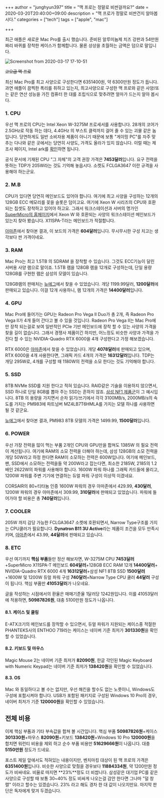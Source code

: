 +++
author = "junghyun397"
title = "맥 프로는 정말로 비싼걸까요?"
date = 2020-03-20T20:40:00+09:00
description = "맥 프로가 정말로 비싼건지 알아봅시다."
categories = ["tech"]
tags = ["apple", "mac"]

+++

 최근 애플은 새로운 Mac Pro를 출시 했습니다. 준비된 알루미늄제 치즈 강판과 54만원짜리 바퀴를 장착한 케이스가 함께합니다. 물론 상상을 초월하는 금액은 덤으로 말입니다. 

![Screenshot from 2020-03-17 17-10-51](https://user-images.githubusercontent.com/32453112/77160212-41612b00-6aea-11ea-9d0b-83af592327ae.png)

~~고오급 맥 프로~~

 최신 Mac Pro를 최고 사양으로 구성한다면 6351400원, 약 6300만원 정도가 듭니다. 과연 애플이 끔찍한 폭리를 취하고 있는지, 최고사양으로 구성한 맥 프로와 같은 사양/또는 같은 연산 성능을 가진 컴퓨터 한 대를 조립식으로 맞추려면 얼마가 드는지 알아 봅시다.

### 1. CPU

 우선 맥 프로의 CPU는 Intel Xeon W-3275M 프로세서를 사용합니다. 28개의 코어가 2.5GHz로 작동 하는 데다, 4.4GHz 의 부스트 클럭까지 걸어 줄 수 있는 괴물 같은 놈입니다. 당연하게도 일반 소비자용 제품이 아니기 때문에 보통 "게이밍 PC"를 자주 맞추는 다나와 같은 곳에서는 당연히 사양도, 가격도 올라가 있지 않습니다. 이럴 때는 제조사 페이지, Intel ark를 [확인](https://ark.intel.com/content/www/kr/ko/ark/products/193754/intel-xeon-w-3275m-processor-38-5m-cache-2-50-ghz.html)하면 됩니다.

공식 문서에 기재된 CPU "그 자체"의 고객 권장 가격은 **7453달러**입니다. 요구 전력을 뜻하는 TDP가 205W라는 것도 기억해 놓읍시다. 소켓도 FCLGA3647 이란 규격을 사용해야 하는군요.

### 2. M.B

 CPU가 있다면 당연히 메인보드도 있어야 합니다. 여기에 최고 사양을 구성하는 12개의 128GB ECC 메모리를 꽂을 슬롯은 덤이고요. 여기에 Xeon W 시리즈의 CPU와 호환 되는 칩셋도 장착하고 있어야 하고요. 그래서 워크스테이션과 서버의 명가인 [SuperMicro의 홈페이지](https://www.supermicro.com/en/products/motherboard/X11SPA-T)에서 Xeon W 와 호환되는 사양의 워크스테이션 메인보드가 있는지 찾아 봤습니다. X11SPA-T라는 메인보드가 적절합니다.

[아마존](https://www.amazon.com/Supermicro-MBD-X11SPA-T-O-SuperMicro-X11SPA-T-Motherboard/dp/B07TBHYPD8)에서 찾아본 결과, 이 보드의 가격은 **604달러**입니다. 무시무시한 구성 치고는 생각보다 싼 가격이네요.

### 3. RAM

 Mac Pro는 최고 1.5TB 의 SDRAM 을 장착할 수 있습니다. 그것도 ECC기능이 달린 서버용 사양 램으로 말이죠.  1.5TB 램을 128GB 램을 12개로 구성하는데, 단일 용량 128GB를 구현한 램은 삼성의 모델이 있습니다.

 128GB램의 판매처는 [뉴에그](https://www.newegg.com/samsung-128gb-288-pin-ddr4-sdram/p/0RN-001H-001E9)에서 찾을 수 있었습니다. 개당 1199.99달러, **1200달러**에 판매되고 있습니다. 이걸 12개 사용하니, 램 12개의 가격은 **14400달러**입니다.

### 4. GPU

 Mac Pro에 들어가는 GPU는 Radeon Pro Vega II Duo가 총 2개, 즉 Radeon Pro Vega II가 4개 들어 간다고 볼 수 있을 것입니다. Radeon Pro Vega II는 Mac Pro에만 장착 되는걸로 보여 일반적인 PCIe 기반 메인보드에 장착 할 수 있는 사양의 가격을 찾을 길이 없습니다. 그래서 경쟁사 제품이긴 하지만, 어느정도 비슷한 사양과 가격을 가진다 할 수 있는 NVIDIA-Quadro RTX 6000을 4개 구성한다고 가정 해보겠습니다.

RTX 6000은 [아마존](https://www.amazon.com/PNY-VCQRTX6000-PB-Quadro-6000-Graphic/dp/B07HY86LMV)에서 찾을 수 있었습니다. 개당 **4078달러**에 판매되고 있으며, RTX 6000을 4개 사용한다면, 그래픽 카드 4개의 가격은 **16312달러**입니다. TDP는 개당 295W로, 4개를 구성할 때 1180W의 전력을 소모 한다는 것도 기억해야 합니다.

### 5. SSD

 8TB NVMe SSD를 지원 한다고 적혀 있습니다. RAID같은 기술을 이용하지 않으면서, SSD 하나로 단일 8GB를 뽑아 주는 SSD는 흔하지 않죠. [삼성 NF1 제품군](https://www.samsung.com/semiconductor/ssd/nf1-ssd/)이 그 예시입니다. 8TB 의 용량을 가지면서 순차 읽기/쓰기에서 각각 3100MB/s, 2000MB/s의 속도를 가지는 PM983에 파트넘버 MZ4LB7T6HMLA를 가지는 모델 하나를 사용하면 될 것 같군요.

[뉴에그](https://www.newegg.com/p/2U3-0005-00052)에서 찾아본 결과, PM983 8TB 모델의 가격은 1499.99, **1500달러**입니다.

### 6. POWER

 우선 가장 전력을 많이 먹는 부품 2개인 CPU와 GPU만을 합쳐도 1385W 의 필요 전력이 계산됩니다. 여기에 RAM의 소모 전력을 더해야 하는데, 삼성 128GB의 소모 전력을 개당 50W라고 하정 한다면 RAM이 소모하는 전력은 600W입니다. 여기에 메인보드, 팬, SSD에서 소모하는 전력을들 약 200W라고 잡는다면, 최소한 2185W, 2185의 1.2배인 2622W의 파워를 사용해야 합니다. 1600W 파워 하나를 그래픽 카드들에 물리고, 1200W 파워를 주변 기기에 연결하는 듀얼 파워 구성이 이상적 이겠네요. 

CORSAIR의 80+티타늄 인증 1600W 파워의 경우 아마존에서 429.99, **430달러**, 1200W 파워의 경우 아마존에서 309.99, **310달러**에 판매되고 있었습니다. 파워에 들어가야 할 비용은 총 **740달러**입니다.

### 7. COOLER

 205W 까지 감당 가능한 FCLGA3647 소켓에 호환되면서, Narrow Type구조를 가지는 CPU쿨러가 필요합니다. **Dynatron B11 3U Active**라는 제품이 조건을 모두 만족시키며, [아마존](https://www.amazon.com/Dynatron-B11-Active-Narrow-FCLGA3647/dp/B07544W1LG)에서 43.99, **44달러**에 판매되고 있습니다.

### 8. ETC

 우선 여기까지 **핵심 부품**들만 정산 해보자면, W-3275M CPU **7453달러**+SuperMicro X11SPA-T 메인보드 **604달러**+128GB ECC RAM 12개 **14400달러**+ NVIDIA-Quadro RTX 6000 4개 **16312달러**+삼성 NF1 8TB SSD **1500달러**+1600W 및 1200W 듀얼 파워 구성 **740달러**+Narrow Type CPU 쿨러 **44달러** 구성이 됩니다. 핵심 부품만 **41053달러**가 나오네요. 

글을 작성하는 시점에서의 환율은 매매기준율 1달러당 1242원입니다. 이를 41053달러에 적용하면, **50987826원**, 대충 5100만원 정도가 나옵니다. 

#### 8.1. 케이스 및 쿨링

 E-ATX크기의 메인보드를 장착할 수 있으면서, 듀얼 파워가 지원되는 케이스중 적절한 PHANTEKS사의 ENTHOO 719라는 케이스는 네이버 기준 최저가 **301330원**을 확인할 수 있었습니다.

#### 8.2. 키보드 및 마우스

 Magic Mouse 2는 네이버 기준 최저가 **82090원**, 한글 각인된 Magic Keyboard with Numeric Keypad는 네이버 기준 최저가 **138420원**을 확인할 수 있었습니다.

#### 8.3. OS

 Mac 와 동일하다고 볼 수는 없지만, 우선 해킨을 할수도 없는 노릇이니, Windows도 구성에 포함시켜야 합니다. USB가 포함된 패키지로 구성된 Windows 10 Pro의 경우, 네이버 최저가 기준 **120000원**을 확인할 수 있었습니다.

## 전체 비용

 이제 핵심 부품과 기타 부속값을 합쳐 볼 시간입니다. 핵심 부품 **50987826원**+케이스 **301330원**+마우스 **82090원**+키보드 **138420원**+Windows 10 Pro **120000원**을 합치면 워런티 비용을 제외 하고 순수 부품 비용만 **51629666원**이 나옵니다. 대충 **5150만원** 정도가 드네요. 

 포스트 제일 앞에서도 적혀있는 내용이지만, 벤치마킹 대상이 된 맥 프로의 가격은 **6351400원**입니다. 비슷한 사양으로 맞췄을 경우보다 **11884334원**, 약 1200만원 정도가 비싸네요. 비율로 따지면 **23%**정도 더 비쌉니다. 삼성같은 대기업 PC를 같은 사양으로 구성할 때 보통 30~40% 정도 비싸게 나오는걸 감안 한다면 그나마 "덜 창렬" 이라고 할수는 있겠습니다. 23% 라고 해도 경차 한 대 값이 나오지만요. 마지막 판단은 독자에게 맞겨 두겠습니다.
